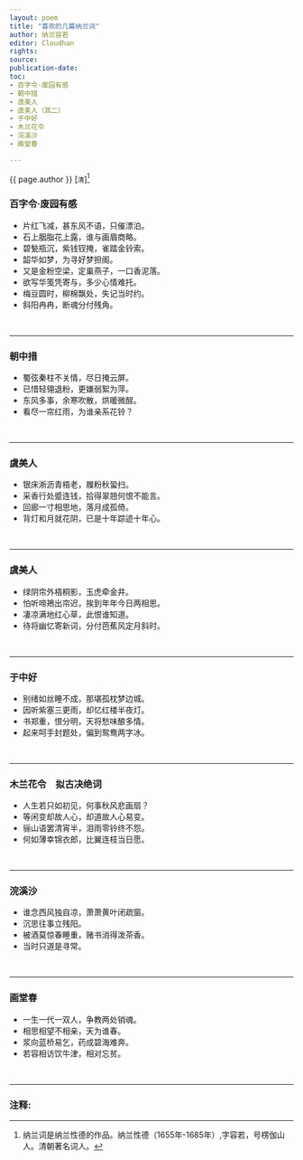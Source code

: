 ```yaml
---
layout: poem
title: "喜欢的几篇纳兰词"
author: 纳兰容若
editor: Cloudhan
rights: 
source: 
publication-date: 
toc:
- 百字令·废园有感
- 朝中措
- 虞美人
- 虞美人（其二）
- 于中好
- 木兰花令
- 浣溪沙
- 画堂春

---
```


<a class="citation">{{ page.author }} </a> [<small>清</small>][^fn1] 

### <a>百字令·废园有感 </a>

- 片红飞减，甚东风不语，只催漂泊。
- 石上胭脂花上露，谁与画眉商略。
- 碧甃瓶沉，紫钱钗掩，雀踏金铃索。
- 韶华如梦，为寻好梦担阁。
- 又是金粉空梁，定巢燕子，一口香泥落。
- 欲写华笺凭寄与，多少心情难托。
- 梅豆圆时，柳棉飘处，失记当时约。
- 斜阳冉冉，断魂分付残角。

<br>

---



### <a>朝中措</a>

- 蜀弦秦柱不关情，尽日掩云屏。
- 已惜轻翎退粉，更嫌弱絮为萍。
- 东风多事，余寒吹散，烘暖微酲。
- 看尽一帘红雨，为谁亲系花铃？

<br>

---



### <a>虞美人</a>

- 银床淅沥青梧老，屧粉秋蛩扫。
- 采香行处蹙连钱，拾得翠翘何恨不能言。
- 回廊一寸相思地，落月成孤倚。
- 背灯和月就花阴，已是十年踪迹十年心。

<br>

---



### <a>虞美人<a/>

- 绿阴帘外梧桐影，玉虎牵金井。
- 怕听啼鴂出帘迟，挨到年年今日两相思。
- 凄凉满地红心草，此恨谁知道。
- 待将幽忆寄新词，分付芭蕉风定月斜时。

<br>

---



### <a>于中好</a>

- 别绪如丝睡不成，那堪孤枕梦边城。
- 因听紫塞三更雨，却忆红楼半夜灯。
- 书郑重，恨分明，天将愁味酿多情。
- 起来呵手封题处，偏到鸳鸯两字冰。

<br>

---


### <a>木兰花令　拟古决绝词 </a>

- 人生若只如初见，何事秋风悲画扇？
- 等闲变却故人心，却道故人心易变。
- 骊山语罢清宵半，泪雨零铃终不怨。
- 何如薄幸锦衣郎，比翼连枝当日愿。

<br>

---

### <a>浣溪沙</a>

- 谁念西风独自凉，萧萧黄叶闭疏窗。
- 沉思往事立残阳。
- 被酒莫惊春睡重，赌书消得泼茶香。
- 当时只道是寻常。

<br>

---


### <a>画堂春</a>

- 一生一代一双人，争教两处销魂。
- 相思相望不相亲，天为谁春。
- 浆向蓝桥易乞，药成碧海难奔。
- 若容相访饮牛津，相对忘贫。

<br>

---

### 注释:

[^fn1]: 纳兰词是纳兰性德的作品。纳兰性德（1655年-1685年）,字容若，号楞伽山人。清朝著名词人。


